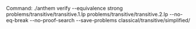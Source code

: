 Command: ./anthem verify --equivalence strong problems/transitive/transitive.1.lp problems/transitive/transitive.2.lp  --no-eq-break --no-proof-search --save-problems classical/transitive/simplified/